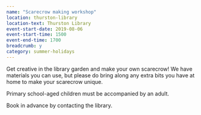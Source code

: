```yaml
---
name: "Scarecrow making workshop"
location: thurston-library
location-text: Thurston Library
event-start-date: 2019-08-06
event-start-time: 1500
event-end-time: 1700
breadcrumb: y
category: summer-holidays
---
```


Get creative in the library garden and make your own scarecrow! We have materials you can use, but please do bring along any extra bits you have at home to make your scarecrow unique.

Primary school-aged children must be accompanied by an adult.

Book in advance by contacting the library.
